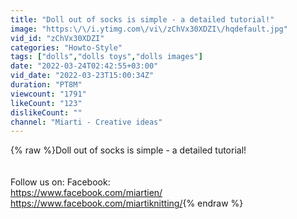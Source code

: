 ```yaml
---
title: "Doll out of socks is simple - a detailed tutorial!"
image: "https:\/\/i.ytimg.com\/vi\/zChVx30XDZI\/hqdefault.jpg"
vid_id: "zChVx30XDZI"
categories: "Howto-Style"
tags: ["dolls","dolls toys","dolls images"]
date: "2022-03-24T02:42:55+03:00"
vid_date: "2022-03-23T15:00:34Z"
duration: "PT8M"
viewcount: "1791"
likeCount: "123"
dislikeCount: ""
channel: "Miarti - Creative ideas"
---
```

{% raw %}Doll out of socks is simple - a detailed tutorial!<br /><br /><br />Follow us on: Facebook:  <br /><a rel="nofollow" target="blank" href="https://www.facebook.com/miartien/">https://www.facebook.com/miartien/</a><br /><a rel="nofollow" target="blank" href="https://www.facebook.com/miartiknitting/">https://www.facebook.com/miartiknitting/</a>{% endraw %}
